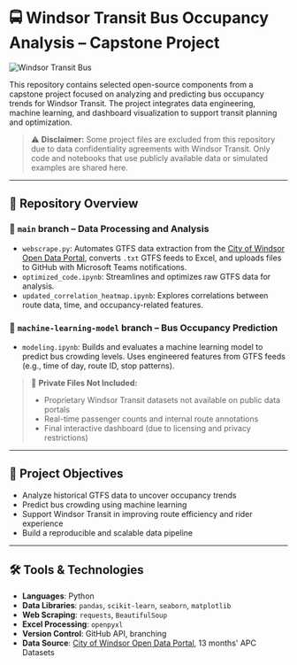 # 🚍 Windsor Transit Bus Occupancy Analysis – Capstone Project

![Windsor Transit Bus](https://upload.wikimedia.org/wikipedia/commons/thumb/4/4c/Windsor_Terminal_and_Tunnel_Bus.jpg/1100px-Windsor_Terminal_and_Tunnel_Bus.jpg)

This repository contains selected open-source components from a capstone project focused on analyzing and predicting bus occupancy trends for Windsor Transit. The project integrates data engineering, machine learning, and dashboard visualization to support transit planning and optimization.

> ⚠️ **Disclaimer:** Some project files are excluded from this repository due to data confidentiality agreements with Windsor Transit. Only code and notebooks that use publicly available data or simulated examples are shared here.

---

## 📁 Repository Overview

### 🔹 `main` branch – Data Processing and Analysis
- `webscrape.py`: Automates GTFS data extraction from the [City of Windsor Open Data Portal](https://opendata.citywindsor.ca/), converts `.txt` GTFS feeds to Excel, and uploads files to GitHub with Microsoft Teams notifications.
- `optimized_code.ipynb`: Streamlines and optimizes raw GTFS data for analysis.
- `updated_correlation_heatmap.ipynb`: Explores correlations between route data, time, and occupancy-related features.

### 🔹 `machine-learning-model` branch – Bus Occupancy Prediction
- `modeling.ipynb`: Builds and evaluates a machine learning model to predict bus crowding levels. Uses engineered features from GTFS feeds (e.g., time of day, route ID, stop patterns).

> 🚫 **Private Files Not Included:**
> - Proprietary Windsor Transit datasets not available on public data portals
> - Real-time passenger counts and internal route annotations
> - Final interactive dashboard (due to licensing and privacy restrictions)

---

## 🎯 Project Objectives

- Analyze historical GTFS data to uncover occupancy trends
- Predict bus crowding using machine learning
- Support Windsor Transit in improving route efficiency and rider experience
- Build a reproducible and scalable data pipeline

---

## 🛠️ Tools & Technologies

- **Languages**: Python
- **Data Libraries**: `pandas`, `scikit-learn`, `seaborn`, `matplotlib`
- **Web Scraping**: `requests`, `BeautifulSoup`
- **Excel Processing**: `openpyxl`
- **Version Control**: GitHub API, branching
- **Data Source**: [City of Windsor Open Data Portal](https://opendata.citywindsor.ca/), 13 months' APC Datasets


